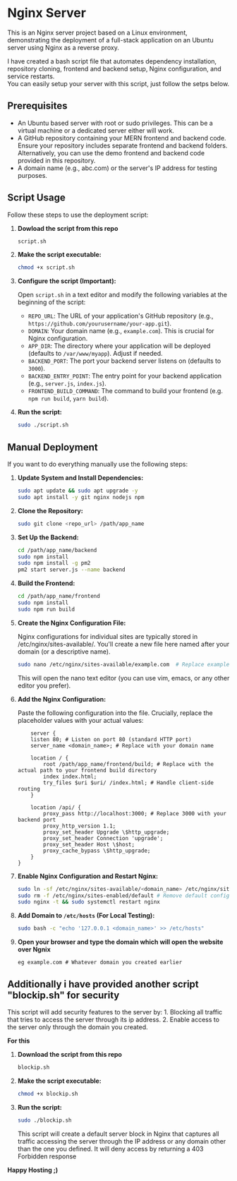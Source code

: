 # Nginx Server
This is an Nginx server project based on a Linux environment, demonstrating the deployment of a full-stack application on an Ubuntu server using Nginx as a reverse proxy.

I have created a bash script file that automates dependency installation, repository cloning, frontend and backend setup, Nginx configuration, and service restarts.<br>
You can easily setup your server with this script, just follow the setps below.

## Prerequisites

*   An Ubuntu based server with root or sudo privileges. This can be a virtual machine or a dedicated server either will work.
*   A GitHub repository containing your MERN frontend and backend code. Ensure your repository includes separate frontend and backend folders. Alternatively, you can use the demo frontend and backend code provided in this repository. 
*   A domain name (e.g., abc.com) or the server's IP address for testing purposes.

## Script Usage
Follow these steps to use the deployment script:

1.  **Dowload the script from this repo**
    ```bash
    script.sh
    ```
2.  **Make the script executable:**

    ```bash
    chmod +x script.sh
    ```

3.  **Configure the script (Important):**

    Open `script.sh` in a text editor and modify the following variables at the beginning of the script:

    *   `REPO_URL`: The URL of your application's GitHub repository (e.g., `https://github.com/yourusername/your-app.git`).
    *   `DOMAIN`: Your domain name (e.g., `example.com`). This is crucial for Nginx configuration.
    *   `APP_DIR`: The directory where your application will be deployed (defaults to `/var/www/myapp`). Adjust if needed.
    *   `BACKEND_PORT`: The port your backend server listens on (defaults to `3000`).
    *   `BACKEND_ENTRY_POINT`: The entry point for your backend application (e.g., `server.js`, `index.js`).
    *   `FRONTEND_BUILD_COMMAND`: The command to build your frontend (e.g. `npm run build`, `yarn build`).

4.  **Run the script:**

    ```bash
    sudo ./script.sh
    ```

## Manual Deployment

If you want to do everything manually use the following steps:

1.  **Update System and Install Dependencies:**

    ```bash
    sudo apt update && sudo apt upgrade -y
    sudo apt install -y git nginx nodejs npm
    ```

2.  **Clone the Repository:**

    ```bash
    sudo git clone <repo_url> /path/app_name
    ```

3.  **Set Up the Backend:**

    ```bash
    cd /path/app_name/backend 
    sudo npm install
    sudo npm install -g pm2 
    pm2 start server.js --name backend
    ```

4.  **Build the Frontend:**

    ```bash
    cd /path/app_name/frontend 
    sudo npm install
    sudo npm run build
    ```

5.  **Create the Nginx Configuration File:**
    
    Nginx configurations for individual sites are typically stored in /etc/nginx/sites-available/. You'll create a new file here named after your domain (or a descriptive name).
    ```bash
    sudo nano /etc/nginx/sites-available/example.com  # Replace example.com with your domain
    ```
    This will open the nano text editor (you can use vim, emacs, or any other editor you prefer).

6. **Add the Nginx Configuration:**

    Paste the following configuration into the file. Crucially, replace the placeholder values with your actual values:
    ```nginx
        server {
        listen 80; # Listen on port 80 (standard HTTP port)
        server_name <domain_name>; # Replace with your domain name
    
        location / {
            root /path/app_name/frontend/build; # Replace with the actual path to your frontend build directory
            index index.html;
            try_files $uri $uri/ /index.html; # Handle client-side routing
        }
    
        location /api/ {
            proxy_pass http://localhost:3000; # Replace 3000 with your backend port
            proxy_http_version 1.1;
            proxy_set_header Upgrade \$http_upgrade;
            proxy_set_header Connection 'upgrade';
            proxy_set_header Host \$host;
            proxy_cache_bypass \$http_upgrade;
        }
    }
    ```

7.  **Enable Nginx Configuration and Restart Nginx:**

    ```bash
    sudo ln -sf /etc/nginx/sites-available/<domain_name> /etc/nginx/sites-enabled/
    sudo rm -f /etc/nginx/sites-enabled/default # Remove default config
    sudo nginx -t && sudo systemctl restart nginx
    ```

7.  **Add Domain to `/etc/hosts` (For Local Testing):**

    ```bash
    sudo bash -c "echo '127.0.0.1 <domain_name>' >> /etc/hosts"
    ```
8. **Open your browser and type the domain which will open the website over Ngnix**
    ```
    eg example.com # Whatever domain you created earlier
    ```


## Additionally i have provided another script "blockip.sh" for security

 This script will add security features to the server by:
    1. Blocking all traffic that tries to access the server through its ip address.
    2. Enable access to the server only through the domain you created.

**For this**
1. **Download the script from this repo**
    ```bash
    blockip.sh
    ```
2.  **Make the script executable:**

    ```bash
    chmod +x blockip.sh
    ```
3. **Run the script:**

    ```bash
    sudo ./blockip.sh
    ```
    This script will create a default server block in Nginx that captures all traffic accessing the server through the IP address or any domain other than the one you defined. It will deny access by returning a 403 Forbidden response

**Happy Hosting ;)**
